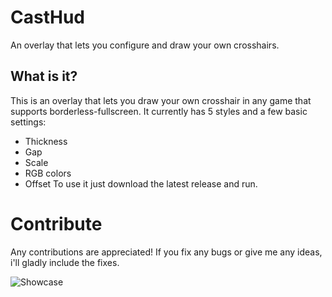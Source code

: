 # CastHud
An overlay that lets you configure and draw your own crosshairs.

## What is it?
This is an overlay that lets you draw your own crosshair in any game that supports borderless-fullscreen.
It currently has 5 styles and a few basic settings:
- Thickness
- Gap
- Scale
- RGB colors
- Offset
To use it just download the latest release and run.

# Contribute
Any contributions are appreciated! If you fix any bugs or give me any ideas, i'll gladly include the fixes.

![Showcase]([https://giphy.com/gifs/YyiBcfkX9EGYSwfSh7](https://media3.giphy.com/media/YyiBcfkX9EGYSwfSh7/giphy.gif?cid=790b76113b35e1ad40f88cfc749084c317e3e0cb718d35c9&rid=giphy.gif&ct=g))
